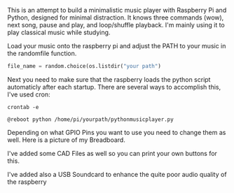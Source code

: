 This is an attempt to build a minimalistic music player with Raspberry Pi and Python, designed for minimal distraction. It knows three commands (wow), next song, pause and play, and loop/shuffle playback. I'm mainly using it to play classical music while studying.

Load your music onto the raspberry pi and adjust the PATH to your music in the randomfile function.

```python
file_name = random.choice(os.listdir("your path")
 ``` 

 Next you need to make sure that the raspberry loads the python script automaticly after each startup. There are several ways to accomplish this, I've used cron:
 ```
crontab -e
 ``` 

  ```
@reboot python /home/pi/yourpath/pythonmusicplayer.py
 ``` 

Depending on what GPIO Pins you want to use you need to change them as well. Here is a picture of my Breadboard.

I've added some CAD Files as well so you can print your own buttons for this.

I've added also a USB Soundcard to enhance the quite poor audio quality of the raspberry

